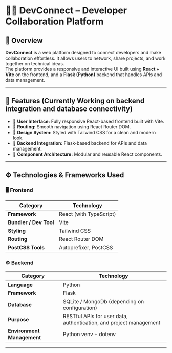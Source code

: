 # 🧑‍💻 DevConnect – Developer Collaboration Platform

## 📖 Overview
**DevConnect** is a web platform designed to connect developers and make collaboration effortless. It allows users to network, share projects, and work together on technical ideas.  
The platform provides a responsive and interactive UI built using **React + Vite** on the frontend, and a **Flask (Python)** backend that handles APIs and data management.

---

## 🚀 Features (Currently Working on backend integration and database connectivity)
- 🔹 **User Interface:** Fully responsive React-based frontend built with Vite.  
- 🔹 **Routing:** Smooth navigation using React Router DOM.  
- 🔹 **Design System:** Styled with Tailwind CSS for a clean and modern look.  
- 🔹 **Backend Integration:** Flask-based backend for APIs and data management.  
- 🔹 **Component Architecture:** Modular and reusable React components.  

---

## ⚙️ Technologies & Frameworks Used

### 🖥️ Frontend
| Category | Technology |
|-----------|-------------|
| **Framework** | React (with TypeScript) |
| **Bundler / Dev Tool** | Vite |
| **Styling** | Tailwind CSS |
| **Routing** | React Router DOM |
| **PostCSS Tools** | Autoprefixer, PostCSS |

### ⚙️ Backend
| Category | Technology |
|-----------|-------------|
| **Language** | Python |
| **Framework** | Flask |
| **Database** | SQLite / MongoDb (depending on configuration) |
| **Purpose** | RESTful APIs for user data, authentication, and project management |
| **Environment Management** | Python venv + dotenv |

---
